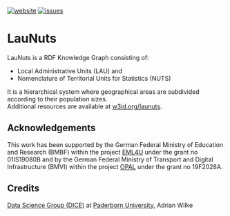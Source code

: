 [![website](https://img.shields.io/badge/Website-w3id.org/launuts-a9d4e8)](https://w3id.org/launuts)
[![issues](https://img.shields.io/badge/Issue%20tracker-GitHub-d1e28a)](https://github.com/adibaba/LauNuts/issues)


# LauNuts

LauNuts is a RDF Knowledge Graph consisting of:

- Local Administrative Units (LAU) and
- Nomenclature of Territorial Units for Statistics (NUTS)

It is a hierarchical system where geographical areas are subdivided according to their population sizes.  
Additional resources are available at [w3id.org/launuts](https://w3id.org/launuts).


## Acknowledgements

This work has been supported by the German Federal Ministry of Education and Research (BMBF) within the project [EML4U](https://eml4u.github.io/) under the grant no 01IS19080B and by the German Federal Ministry of Transport and Digital Infrastructure (BMVI) within the project [OPAL](https://arxiv.org/pdf/2105.03161.pdf) under the grant no 19F2028A. 


## Credits

[Data Science Group (DICE)](https://dice-research.org/) at [Paderborn University](https://www.uni-paderborn.de/), Adrian Wilke
